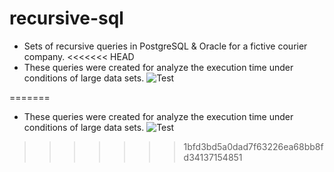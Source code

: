 # recursive-sql
- Sets of recursive queries in PostgreSQL &amp; Oracle for a fictive courier company. 
<<<<<<< HEAD
- These queries were created for analyze the execution time under conditions of large data sets. 
![Test](https://www.sqlservertutorial.net/wp-content/uploads/SQL-Server-Recursive-CTE-execution-flow.png)


=======
- These queries were created for analyze the execution time under conditions of large data sets.
![Test](https://www.sqlservertutorial.net/wp-content/uploads/SQL-Server-Recursive-CTE-execution-flow.png)
>>>>>>> 1bfd3bd5a0dad7f63226ea68bb8fd34137154851




